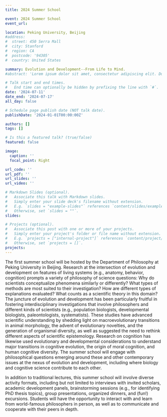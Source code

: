 ```yaml
---
title: 2024 Summer School

event: 2024 Summer School
event_url: 

location: Peking University, Beijing
#address:
#  street: 450 Serra Mall
#  city: Stanford
#  region: CA
#  postcode: '94305'
#  country: United States

summary: Evolution and Development--From Life to Mind.
#abstract: 'Lorem ipsum dolor sit amet, consectetur adipiscing elit. Duis posuere tellusac convallis placerat. Proin tincidunt magna sed ex sollicitudin condimentum. Sed ac faucibus dolor, scelerisque sollicitudin nisi. Cras purus urna, suscipit quis sapien eu, pulvinar tempor diam.'

# Talk start and end times.
#   End time can optionally be hidden by prefixing the line with `#`.
date: '2024-07-11'
date_end: '2024-07-17'
all_day: false

# Schedule page publish date (NOT talk date).
publishDate: '2024-01-01T00:00:00Z'

authors: []
tags: []

# Is this a featured talk? (true/false)
featured: false

image:
  caption: ''
  focal_point: Right

url_code: ''
url_pdf: ''
url_slides: ''
url_video: ''

# Markdown Slides (optional).
#   Associate this talk with Markdown slides.
#   Simply enter your slide deck's filename without extension.
#   E.g. `slides = "example-slides"` references `content/slides/example-slides.md`.
#   Otherwise, set `slides = ""`.
slides:

# Projects (optional).
#   Associate this post with one or more of your projects.
#   Simply enter your project's folder or file name without extension.
#   E.g. `projects = ["internal-project"]` references `content/project/deep-learning/index.md`.
#   Otherwise, set `projects = []`.
projects:
---
```


The first summer school will be hosted by the Department of Philosophy at Peking University in Beijing. Research at the intersection of evolution and development on features of living systems (e.g., anatomy, behavior, cognition) prompts a variety of philosophy of science questions: Why do scientists conceptualize phenomena similarly or differently? What types of methods are most suited to their investigation? How are different types of explanations evaluated? What counts as a scientific theory in this domain? The juncture of evolution and development has been particularly fruitful in fostering interdisciplinary investigations that involve philosophers and different kinds of scientists (e.g., population biologists, developmental biologists, paleontologists, systematists). These studies have advanced scientific understanding by shedding light on macroevolutionary transitions in animal morphology, the advent of evolutionary novelties, and the generation of organismal diversity, as well as suggested the need to rethink different aspects of scientific epistemology. Research on cognition has likewise used evolutionary and developmental considerations to understand major transitions in cognitive evolution, the origin of moral cognition, and human cognitive diversity. The summer school will engage with philosophical questions emerging around these and other contemporary issues at the nexus of evolution and development, including where biology and cognitive science contribute to each other.

In addition to traditional lectures, this summer school will involve diverse activity formats, including but not limited to interviews with invited scholars, academic development panels, brainstorming sessions (e.g., for identifying PhD thesis topics), group presentations, organized dinners, and (fun!) excursions. Students will have the opportunity to interact with and learn from world-famous philosophers in person, as well as to communicate and cooperate with their peers in depth.